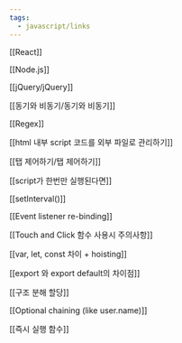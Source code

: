 ```yaml
---
tags:
  - javascript/links
---
```



[[React]]

[[Node.js]]

[[jQuery/jQuery]]

[[동기와 비동기/동기와 비동기]]

[[Regex]]

[[html 내부 script 코드를 외부 파일로 관리하기]]

[[탭 제어하기/탭 제어하기]]

[[script가 한번만 실행된다면]]

[[setInterval()]]

[[Event listener re-binding]]

[[Touch and Click 함수 사용시 주의사항]]

[[var, let, const 차이 + hoisting]]

[[export 와 export default의 차이점]]

[[구조 분해 할당]]

[[Optional chaining (like user.name)]]

[[즉시 실행 함수]]